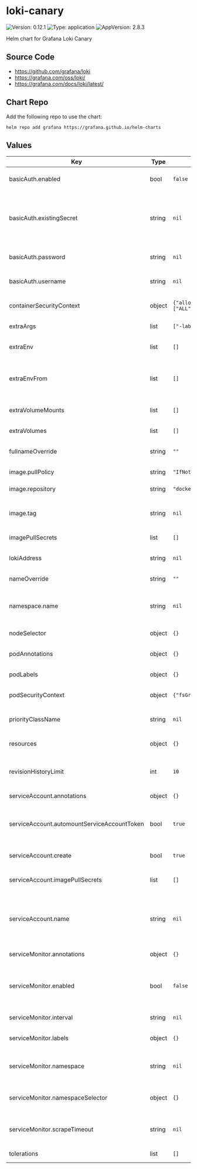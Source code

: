 # loki-canary

![Version: 0.12.1](https://img.shields.io/badge/Version-0.12.1-informational?style=flat-square) ![Type: application](https://img.shields.io/badge/Type-application-informational?style=flat-square) ![AppVersion: 2.8.3](https://img.shields.io/badge/AppVersion-2.8.3-informational?style=flat-square)

Helm chart for Grafana Loki Canary

## Source Code

* <https://github.com/grafana/loki>
* <https://grafana.com/oss/loki/>
* <https://grafana.com/docs/loki/latest/>

## Chart Repo

Add the following repo to use the chart:

```console
helm repo add grafana https://grafana.github.io/helm-charts
```

## Values

| Key | Type | Default | Description |
|-----|------|---------|-------------|
| basicAuth.enabled | bool | `false` | Enables basic authentication for the gateway |
| basicAuth.existingSecret | string | `nil` | Existing basic auth secret to use. Must contain '.htpasswd' and, if canary is enabled, 'username' and 'password' |
| basicAuth.password | string | `nil` | The basic auth password for the gateway |
| basicAuth.username | string | `nil` | The basic auth username for the gateway |
| containerSecurityContext | object | `{"allowPrivilegeEscalation":false,"capabilities":{"drop":["ALL"]},"readOnlyRootFilesystem":true}` | The SecurityContext for Loki containers |
| extraArgs | list | `["-labelname=pod","-labelvalue=$(POD_NAME)"]` | Additional CLI args for the canary |
| extraEnv | list | `[]` | Environment variables to add to the canary pods |
| extraEnvFrom | list | `[]` | Environment variables from secrets or configmaps to add to the canary pods |
| extraVolumeMounts | list | `[]` | Volume mounts to add to the containers |
| extraVolumes | list | `[]` | Volumes to add to the containers |
| fullnameOverride | string | `""` | Overrides the chart's computed fullname |
| image.pullPolicy | string | `"IfNotPresent"` | Docker image pull policy |
| image.repository | string | `"docker.io/grafana/loki-canary"` | Docker image repository |
| image.tag | string | `nil` | Overrides the image tag whose default is the chart's appVersion |
| imagePullSecrets | list | `[]` | Image pull secrets for Docker images |
| lokiAddress | string | `nil` | The Loki server URL:Port, e.g. loki:3100 |
| nameOverride | string | `""` | Overrides the chart's name |
| namespace.name | string | `nil` | The name of the Namespace to deploy If not set, `.Release.Namespace` is used |
| nodeSelector | object | `{}` | Node selector for canary pods |
| podAnnotations | object | `{}` | Common annotations for all pods |
| podLabels | object | `{}` | Common labels for all pods |
| podSecurityContext | object | `{"fsGroup":10001,"runAsGroup":10001,"runAsNonRoot":true,"runAsUser":10001}` | The SecurityContext for Loki pods |
| priorityClassName | string | `nil` | The name of the PriorityClass for pods |
| resources | object | `{}` | Resource requests and limits for the canary |
| revisionHistoryLimit | int | `10` | The number of old ReplicaSets to retain to allow rollback |
| serviceAccount.annotations | object | `{}` | Annotations for the service account |
| serviceAccount.automountServiceAccountToken | bool | `true` | Set this toggle to false to opt out of automounting API credentials for the service account |
| serviceAccount.create | bool | `true` | Specifies whether a ServiceAccount should be created |
| serviceAccount.imagePullSecrets | list | `[]` | Image pull secrets for the service account |
| serviceAccount.name | string | `nil` | The name of the ServiceAccount to use. If not set and create is true, a name is generated using the fullname template |
| serviceMonitor.annotations | object | `{}` | ServiceMonitor annotations |
| serviceMonitor.enabled | bool | `false` | If enabled, ServiceMonitor resources for Prometheus Operator are created |
| serviceMonitor.interval | string | `nil` | ServiceMonitor scrape interval |
| serviceMonitor.labels | object | `{}` | Additional ServiceMonitor labels |
| serviceMonitor.namespace | string | `nil` | Alternative namespace for ServiceMonitor resources |
| serviceMonitor.namespaceSelector | object | `{}` | Namespace selector for ServiceMonitor resources |
| serviceMonitor.scrapeTimeout | string | `nil` | ServiceMonitor scrape timeout in Go duration format (e.g. 15s) |
| tolerations | list | `[]` | Tolerations for canary pods |
